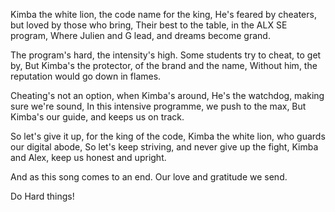 Kimba the white lion, the code name for the king,
He's feared by cheaters, but loved by those who bring,
Their best to the table, in the ALX SE program,
Where Julien and G lead, and dreams become grand.

The program's hard, the intensity's high.
Some students try to cheat, to get by,
But Kimba's the protector, of the brand and the name,
Without him, the reputation would go down in flames.

Cheating's not an option, when Kimba's around,
He's the watchdog, making sure we're sound,
In this intensive programme, we push to the max,
But Kimba's our guide, and keeps us on track.

So let's give it up, for the king of the code,
Kimba the white lion, who guards our digital abode,
So let's keep striving, and never give up the fight,
Kimba and Alex, keep us honest and upright.

And as this song comes to an end.
Our love and gratitude we send.

Do Hard things!

